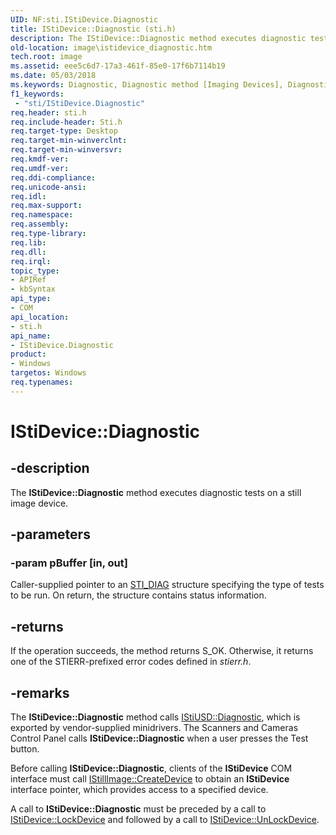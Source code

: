 ```yaml
---
UID: NF:sti.IStiDevice.Diagnostic
title: IStiDevice::Diagnostic (sti.h)
description: The IStiDevice::Diagnostic method executes diagnostic tests on a still image device.
old-location: image\istidevice_diagnostic.htm
tech.root: image
ms.assetid: eee5c6d7-17a3-461f-85e0-17f6b7114b19
ms.date: 05/03/2018
ms.keywords: Diagnostic, Diagnostic method [Imaging Devices], Diagnostic method [Imaging Devices],IStiDevice interface, IStiDevice interface [Imaging Devices],Diagnostic method, IStiDevice.Diagnostic, IStiDevice::Diagnostic, image.istidevice_diagnostic, sti/IStiDevice::Diagnostic, stifnc_68471629-529f-48c5-bcaf-8be60f5f50c0.xml
f1_keywords:
 - "sti/IStiDevice.Diagnostic"
req.header: sti.h
req.include-header: Sti.h
req.target-type: Desktop
req.target-min-winverclnt: 
req.target-min-winversvr: 
req.kmdf-ver: 
req.umdf-ver: 
req.ddi-compliance: 
req.unicode-ansi: 
req.idl: 
req.max-support: 
req.namespace: 
req.assembly: 
req.type-library: 
req.lib: 
req.dll: 
req.irql: 
topic_type:
- APIRef
- kbSyntax
api_type:
- COM
api_location:
- sti.h
api_name:
- IStiDevice.Diagnostic
product:
- Windows
targetos: Windows
req.typenames: 
---
```


# IStiDevice::Diagnostic


## -description


The <b>IStiDevice::Diagnostic</b> method executes diagnostic tests on a still image device.


## -parameters




### -param pBuffer [in, out]

Caller-supplied pointer to an <a href="https://docs.microsoft.com/windows-hardware/drivers/ddi/sti/ns-sti-_sti_diag">STI_DIAG</a> structure specifying the type of tests to be run. On return, the structure contains status information.


## -returns



If the operation succeeds, the method returns S_OK. Otherwise, it returns one of the STIERR-prefixed error codes defined in <i>stierr.h</i>.




## -remarks



The <b>IStiDevice::Diagnostic</b> method calls <a href="https://docs.microsoft.com/windows-hardware/drivers/ddi/stiusd/nf-stiusd-istiusd-diagnostic">IStiUSD::Diagnostic</a>, which is exported by vendor-supplied minidrivers. The Scanners and Cameras Control Panel calls <b>IStiDevice::Diagnostic</b> when a user presses the Test button.

Before calling <b>IStiDevice::Diagnostic</b>, clients of the <b>IStiDevice</b> COM interface must call <a href="https://docs.microsoft.com/previous-versions/windows/hardware/drivers/ff543778(v=vs.85)">IStillImage::CreateDevice</a> to obtain an <b>IStiDevice</b> interface pointer, which provides access to a specified device.

A call to <b>IStiDevice::Diagnostic</b> must be preceded by a call to <a href="https://docs.microsoft.com/windows-hardware/drivers/ddi/sti/nf-sti-istidevice-lockdevice">IStiDevice::LockDevice</a> and followed by a call to <a href="https://docs.microsoft.com/windows-hardware/drivers/ddi/sti/nf-sti-istidevice-unlockdevice">IStiDevice::UnLockDevice</a>.



